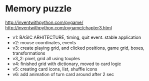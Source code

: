 # Memory puzzle

http://inventwithpython.com/pygame/
http://inventwithpython.com/pygame/chapter3.html

- v1:    BASIC ARHITECTURE, timing, quit event. stable application
- v2:    mouse coordinates, events
- v3:    create playing grid, and clicked positions, game grid, boxes, transformations
- v3_2:  pixel, grid all using touples
- v4:    finished grid with dictionary, moved to card logic
- v5:    creating card icons, list, shuffle icons
- v6:    add animation of turn card around after 2 sec